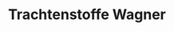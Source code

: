 ---
title: "Trachtenstoffe Wagner"
url: /markt-hartmannsdorf/trachtenstoffe-wagner/
shop: Kleidung
---